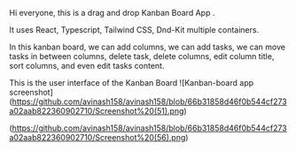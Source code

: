 Hi everyone, this is a drag and drop Kanban Board App .

It uses React, Typescript, Tailwind CSS, Dnd-Kit multiple containers.

In this kanban board, we can add columns, we can add tasks, we can move tasks 
in between columns, delete task, delete columns, edit column title, sort columns,
and even edit tasks content.

This is the user interface of the Kanban Board
![Kanban-board app screenshot] (https://github.com/avinash158/avinash158/blob/66b31858d46f0b544cf273a02aab822360902710/Screenshot%20(51).png)

 (https://github.com/avinash158/avinash158/blob/66b31858d46f0b544cf273a02aab822360902710/Screenshot%20(56).png)
